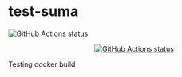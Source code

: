 # test-suma

<a href="https://github.com/jcayouette/test-suma"><img alt="GitHub Actions status" src="https://github.com/jcayouette/test-suma/workflows/build-test-deploy/badge.svg"></a>

<p align="center">
  <a href="https://github.com/jcayouette/test-suma"><img alt="GitHub Actions status" src="https://github.com/jcayouette/test-suma/.github/workflows/build-test-deploy/badge.svg"></a>
</p>

Testing docker build


